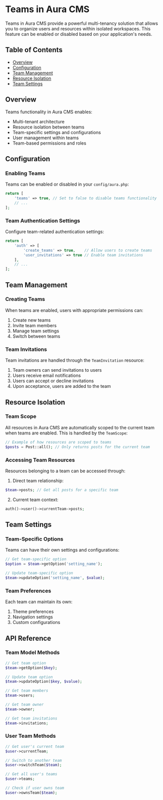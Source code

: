 # Teams in Aura CMS

Teams in Aura CMS provide a powerful multi-tenancy solution that allows you to organize users and resources within isolated workspaces. This feature can be enabled or disabled based on your application's needs.

## Table of Contents

- [Overview](#overview)
- [Configuration](#configuration)
- [Team Management](#team-management)
- [Resource Isolation](#resource-isolation)
- [Team Settings](#team-settings)

<a name="overview"></a>
## Overview

Teams functionality in Aura CMS enables:

- Multi-tenant architecture
- Resource isolation between teams
- Team-specific settings and configurations
- User management within teams
- Team-based permissions and roles

<a name="configuration"></a>
## Configuration

### Enabling Teams

Teams can be enabled or disabled in your `config/aura.php`:

```php
return [
    'teams' => true, // Set to false to disable teams functionality
    // ...
];
```

### Team Authentication Settings

Configure team-related authentication settings:

```php
return [
    'auth' => [
        'create_teams' => true,    // Allow users to create teams
        'user_invitations' => true // Enable team invitations
    ],
    // ...
];
```

<a name="team-management"></a>
## Team Management

### Creating Teams

When teams are enabled, users with appropriate permissions can:

1. Create new teams
2. Invite team members
3. Manage team settings
4. Switch between teams

### Team Invitations

Team invitations are handled through the `TeamInvitation` resource:

1. Team owners can send invitations to users
2. Users receive email notifications
3. Users can accept or decline invitations
4. Upon acceptance, users are added to the team

<a name="resource-isolation"></a>
## Resource Isolation

### Team Scope

All resources in Aura CMS are automatically scoped to the current team when teams are enabled. This is handled by the `TeamScope`:

```php
// Example of how resources are scoped to teams
$posts = Post::all(); // Only returns posts for the current team
```

### Accessing Team Resources

Resources belonging to a team can be accessed through:

1. Direct team relationship:
```php
$team->posts; // Get all posts for a specific team
```

2. Current team context:
```php
auth()->user()->currentTeam->posts;
```

<a name="team-settings"></a>
## Team Settings

### Team-Specific Options

Teams can have their own settings and configurations:

```php
// Get team-specific option
$option = $team->getOption('setting_name');

// Update team-specific option
$team->updateOption('setting_name', $value);
```

### Team Preferences

Each team can maintain its own:

1. Theme preferences
2. Navigation settings
3. Custom configurations

## API Reference

### Team Model Methods

```php
// Get team option
$team->getOption($key);

// Update team option
$team->updateOption($key, $value);

// Get team members
$team->users;

// Get team owner
$team->owner;

// Get team invitations
$team->invitations;
```

### User Team Methods

```php
// Get user's current team
$user->currentTeam;

// Switch to another team
$user->switchTeam($team);

// Get all user's teams
$user->teams;

// Check if user owns team
$user->ownsTeam($team);
```
